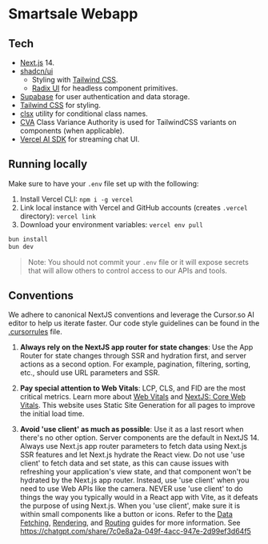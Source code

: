 # Smartsale Webapp

## Tech

- [Next.js](https://nextjs.org) 14.
- [shadcn/ui](https://ui.shadcn.com)
  - Styling with [Tailwind CSS](https://tailwindcss.com).
  - [Radix UI](https://radix-ui.com) for headless component primitives.
- [Supabase](https://supabase.io) for user authentication and data storage.
- [Tailwind CSS](https://tailwindcss.com) for styling.
- [clsx](https://github.com/lukeed/clsx) utility for conditional class names.
- [CVA](https://cva.style/docs) Class Variance Authority is used for TailwindCSS variants on components (when applicable).
- [Vercel AI SDK](https://sdk.vercel.ai/docs) for streaming chat UI.

## Running locally

Make sure to have your `.env` file set up with the following:

1. Install Vercel CLI: `npm i -g vercel`
2. Link local instance with Vercel and GitHub accounts (creates `.vercel` directory): `vercel link`
3. Download your environment variables: `vercel env pull`

```bash
bun install
bun dev
```

> Note: You should not commit your `.env` file or it will expose secrets that will allow others to control access to our APIs and tools.

## Conventions

We adhere to canonical NextJS conventions and leverage the Cursor.so AI editor to help us iterate faster.
Our code style guidelines can be found in the [.cursorrules](./.cursorrules) file.

1. **Always rely on the NextJS app router for state changes**: Use the App Router for state changes through SSR and hydration first, and server actions as a second option. For example, pagination, filtering, sorting, etc., should use URL parameters and SSR.

2. **Pay special attention to Web Vitals**: LCP, CLS, and FID are the most critical metrics. Learn more about [Web Vitals](https://web.dev/articles/vitals) and [NextJS: Core Web Vitals](https://nextjs.org/learn-pages-router/seo/web-performance). This website uses Static Site Generation for all pages to improve the initial load time.

3. **Avoid 'use client' as much as possible**: Use it as a last resort when there's no other option. Server components are the default in NextJS 14. Always use Next.js app router parameters to fetch data using Next.js SSR features and let Next.js hydrate the React view. Do not use 'use client' to fetch data and set state, as this can cause issues with refreshing your application's view state, and that component won't be hydrated by the Next.js app router. Instead, use 'use client' when you need to use Web APIs like the camera. NEVER use 'use client' to do things the way you typically would in a React app with Vite, as it defeats the purpose of using Next.js. When you 'use client', make sure it is within small components like a button or icons. Refer to the [Data Fetching](https://nextjs.org/docs/app/building-your-application/data-fetching/patterns), [Rendering](https://nextjs.org/docs/app/building-your-application/rendering), and [Routing](https://nextjs.org/docs/app/building-your-application/routing) guides for more information. See https://chatgpt.com/share/7c0e8a2a-049f-4acc-947e-2d99ef3d64f5
